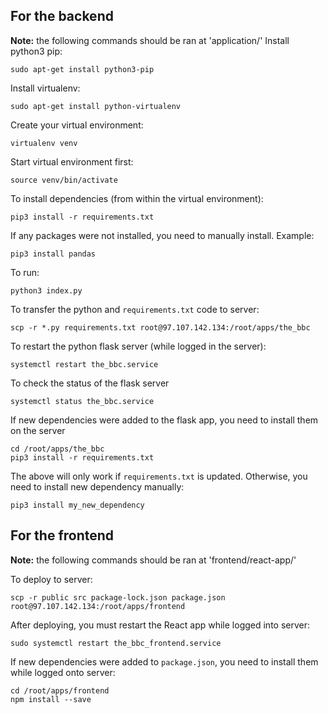 ## For the backend
**Note:** the following commands should be ran at 'application/'
Install python3 pip:
```
sudo apt-get install python3-pip
```

Install virtualenv:
```
sudo apt-get install python-virtualenv
```

Create your virtual environment:
```
virtualenv venv
```

Start virtual environment first:
```
source venv/bin/activate
```

To install dependencies (from within the virtual environment):
```
pip3 install -r requirements.txt
```

If any packages were not installed, you need to manually install. Example:
```
pip3 install pandas
```

To run:
```
python3 index.py
```

To transfer the python and `requirements.txt` code to server:
```
scp -r *.py requirements.txt root@97.107.142.134:/root/apps/the_bbc
```

To restart the python flask server (while logged in the server):
```
systemctl restart the_bbc.service
```

To check the status of the flask server
```
systemctl status the_bbc.service
```

If new dependencies were added to the flask app, you need to install them on the server
```
cd /root/apps/the_bbc
pip3 install -r requirements.txt
```

The above will only work if `requirements.txt` is updated. Otherwise, you need to install new dependency manually:
```
pip3 install my_new_dependency
```

## For the frontend
**Note:** the following commands should be ran at 'frontend/react-app/'

To deploy to server:
```
scp -r public src package-lock.json package.json root@97.107.142.134:/root/apps/frontend
```

After deploying, you must restart the React app while logged into server:
```
sudo systemctl restart the_bbc_frontend.service
```

If new dependencies were added to `package.json`, you need to install them while logged onto server:
```
cd /root/apps/frontend
npm install --save
```